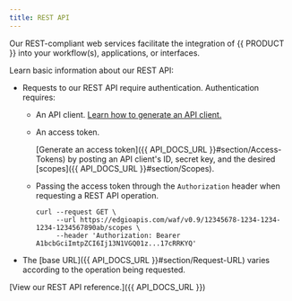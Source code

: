 ```yaml
---
title: REST API
---
```


Our REST-compliant web services facilitate the integration of {{ PRODUCT }} into your workflow(s), applications, or interfaces.

Learn basic information about our REST API:

-   Requests to our REST API require authentication. Authentication requires:

    -   An API client. [Learn how to generate an API client.](/guides/develop/rest_api2/authentication#administering-api-clients)
    -   An access token. 
    
        [Generate an access token]({{ API_DOCS_URL }}#section/Access-Tokens) by posting an API client's ID, secret key, and the desired [scopes]({{ API_DOCS_URL }}#section/Scopes).

    -   Passing the access token through the `Authorization` header when requesting a REST API operation. 

        ```
        curl --request GET \
             --url https://edgioapis.com/waf/v0.9/12345678-1234-1234-1234-1234567890ab/scopes \
             --header 'Authorization: Bearer  A1bcbGciImtpZCI6Ij13N1VGQ01z...17cRRKYQ'
        ```
-   The [base URL]({{ API_DOCS_URL }}#section/Request-URL) varies according to the operation being requested.

[View our REST API reference.]({{ API_DOCS_URL }})